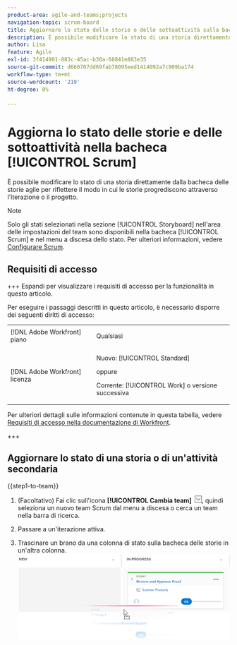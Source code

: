 ```yaml
---
product-area: agile-and-teams;projects
navigation-topic: scrum-board
title: Aggiornare lo stato delle storie e delle sottoattività sulla bacheca Scrum
description: È possibile modificare lo stato di una storia direttamente dalla bacheca delle storie agile per riflettere il modo in cui le storie progrediscono attraverso l'iterazione o il progetto.
author: Lisa
feature: Agile
exl-id: 3f414901-883c-45ac-b30a-60841e883e35
source-git-commit: d660707dd69fab78095eed1414092a7c909ba174
workflow-type: tm+mt
source-wordcount: '219'
ht-degree: 0%

---
```


# Aggiorna lo stato delle storie e delle sottoattività nella bacheca [!UICONTROL Scrum]

È possibile modificare lo stato di una storia direttamente dalla bacheca delle storie agile per riflettere il modo in cui le storie progrediscono attraverso l&#39;iterazione o il progetto.

>[!NOTE]
>
>Solo gli stati selezionati nella sezione [!UICONTROL Storyboard] nell&#39;area delle impostazioni del team sono disponibili nella bacheca [!UICONTROL Scrum] e nel menu a discesa dello stato. Per ulteriori informazioni, vedere [Configurare Scrum](../../../agile/get-started-with-agile-in-workfront/configure-scrum.md).

## Requisiti di accesso

+++ Espandi per visualizzare i requisiti di accesso per la funzionalità in questo articolo.

Per eseguire i passaggi descritti in questo articolo, è necessario disporre dei seguenti diritti di accesso:

<table style="table-layout:auto"> 
 <tbody> 
  <tr> 
   <td role="rowheader">[!DNL Adobe Workfront] piano</td> 
   <td> <p>Qualsiasi</p> </td> 
  </tr> 
  <tr> 
   <td role="rowheader">[!DNL Adobe Workfront] licenza</td> 
   <td> <p>Nuovo: [!UICONTROL Standard]</p> 
   oppure
   <p>Corrente: [!UICONTROL Work] o versione successiva</p> </td> 
  </tr>
 </tbody> 
</table>

Per ulteriori dettagli sulle informazioni contenute in questa tabella, vedere [Requisiti di accesso nella documentazione di Workfront](/help/quicksilver/administration-and-setup/add-users/access-levels-and-object-permissions/access-level-requirements-in-documentation.md).

+++

## Aggiornare lo stato di una storia o di un&#39;attività secondaria

{{step1-to-team}}

1. (Facoltativo) Fai clic sull&#39;icona **[!UICONTROL Cambia team]** ![Cambia team](assets/switch-team-icon.png), quindi seleziona un nuovo team Scrum dal menu a discesa o cerca un team nella barra di ricerca.

1. Passare a un&#39;iterazione attiva.
1. Trascinare un brano da una colonna di stato sulla bacheca delle storie in un&#39;altra colonna.\
   ![Sposta la storia in un&#39;altra colonna](assets/agile-storyboard-progress.png)
